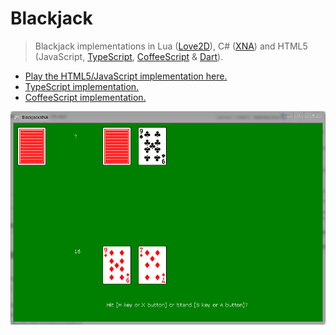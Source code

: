 # Blackjack
> Blackjack implementations in Lua ([Love2D](https://love2d.org)), C# ([XNA](https://en.wikipedia.org/wiki/Microsoft_XNA)) and HTML5 
> (JavaScript, [TypeScript](http://www.typescriptlang.org), [CoffeeScript](http://coffeescript.org) & [Dart](https://www.dartlang.org)).

* [Play the HTML5/JavaScript implementation here.](http://stpettersens.github.io/21)
* [TypeScript implementation.](http://stpettersens.github.io/21/typescript)
* [CoffeeScript implementation.](http://stpettersens.github.io/21/coffeescript)

![](blackjack_xna.png)
